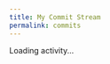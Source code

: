 ```yaml
---
title: My Commit Stream
permalink: commits
---
```


<div id="activity" class="commit-stream">Loading activity...</div>

<script src="/js/mustache.js"></script>
<script src="/js/githubActivity.min.js"></script>

<script type="text/javascript">
  var options = {
    username: 'achan',
    doc: document,
    onCompleteCallback: function (html) {
      document.getElementById('activity').innerHTML = html;
    }
  };

  githubActivity.requestActivity(options);
</script>
